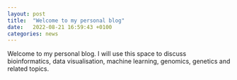 ```yaml
---
layout: post
title:  "Welcome to my personal blog"
date:   2022-08-21 16:59:43 +0100
categories: news
---
```

Welcome to my personal blog. I will use this space to discuss bioinformatics, data visualisation, machine learning, genomics, genetics and related topics.
